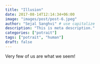 ```yaml
---
title: "Illusion"
date: 2017-08-14T12:14:34+06:00
image: "images/post/post-6.jpeg"
author: "Sejal Sanghvi" # use capitalize
description: "This is meta description."
categories: ["potrait"]
tags: ["potrait", "human"]
draft: false
---
```


Very few of us are what we seem!